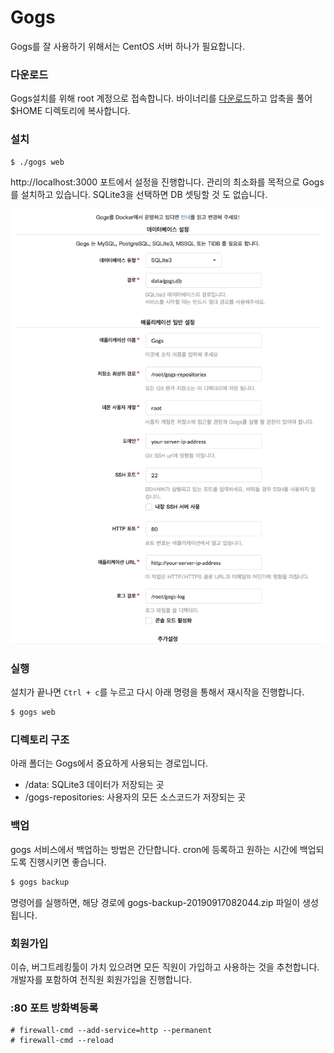 # Gogs
Gogs를 잘 사용하기 위해서는 CentOS 서버 하나가 필요합니다.

### 다운로드
Gogs설치를 위해 root 계정으로 접속합니다.
바이너리를 [다운로드](https://gogs.io/docs/installation/install_from_binary)하고 압축을 풀어 $HOME 디렉토리에 복사합니다.

### 설치
```bash
$ ./gogs web
```

http://localhost:3000 포트에서 설정을 진행합니다.
관리의 최소화를 목적으로 Gogs를 설치하고 있습니다. SQLite3을 선택하면 DB 셋팅할 것 도 없습니다.

![init_gogs](../figures/init_gogs.png)

### 실행
설치가 끝나면 `Ctrl + c`를 누르고 다시 아래 명령을 통해서 재시작을 진행합니다.

```bash
$ gogs web
```



### 디렉토리 구조
아래 폴더는 Gogs에서 중요하게 사용되는 경로입니다.

- /data: SQLite3 데이터가 저장되는 곳
- /gogs-repositories: 사용자의 모든 소스코드가 저장되는 곳

### 백업
gogs 서비스에서 백업하는 방법은 간단합니다.
cron에 등록하고 원하는 시간에 백업되도록 진행시키면 좋습니다.

```bash
$ gogs backup
```

명령어를 실행하면, 해당 경로에 gogs-backup-20190917082044.zip 파일이 생성됩니다.

### 회원가입
이슈, 버그트레킹툴이 가치 있으려면 모든 직원이 가입하고 사용하는 것을 추천합니다.
개발자를 포함하여 전직원 회원가입을 진행합니다.

### :80 포트 방화벽등록
```
# firewall-cmd --add-service=http --permanent
# firewall-cmd --reload
```
